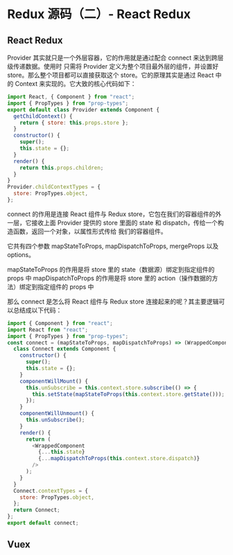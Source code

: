 # Redux 源码（二）- React Redux

## React Redux

Provider 其实就只是⼀个外层容器，它的作⽤就是通过配合 connect 来达到跨层级传递数据。使⽤时
只需将 Provider 定义为整个项⽬最外层的组件，并设置好 store。那么整个项⽬都可以直接获取这个
store。它的原理其实是通过 React 中的 Context 来实现的。它⼤致的核⼼代码如下：

```javascript
import React, { Component } from "react";
import { PropTypes } from "prop-types";
export default class Provider extends Component {
  getChildContext() {
    return { store: this.props.store };
  }
  constructor() {
    super();
    this.state = {};
  }
  render() {
    return this.props.children;
  }
}
Provider.childContextTypes = {
  store: PropTypes.object,
};
```

connect 的作⽤是连接 React 组件与 Redux store，它包在我们的容器组件的外⼀层，它接收上⾯
Provider 提供的 store ⾥⾯的 state 和 dispatch，传给⼀个构造函数，返回⼀个对象，以属性形式传给
我们的容器组件。

它共有四个参数 mapStateToProps, mapDispatchToProps, mergeProps 以及 options。

mapStateToProps 的作⽤是将 store ⾥的 state（数据源）绑定到指定组件的 props 中
mapDispatchToProps 的作⽤是将 store ⾥的 action（操作数据的⽅法）绑定到指定组件的 props 中

那么 connect 是怎么将 React 组件与 Redux store 连接起来的呢？其主要逻辑可以总结成以下代码：

```javascript
import { Component } from "react";
import React from "react";
import { PropTypes } from "prop-types";
const connect = (mapStateToProps, mapDispatchToProps) => (WrappedComponent) => {
  class Connect extends Component {
    constructor() {
      super();
      this.state = {};
    }
    componentWillMount() {
      this.unSubscribe = this.context.store.subscribe(() => {
        this.setState(mapStateToProps(this.context.store.getState()));
      });
    }
    componentWillUnmount() {
      this.unSubscribe();
    }
    render() {
      return (
        <WrappedComponent
          {...this.state}
          {...mapDispatchToProps(this.context.store.dispatch)}
        />
      );
    }
  }
  Connect.contextTypes = {
    store: PropTypes.object,
  };
  return Connect;
};
export default connect;
```

## Vuex
